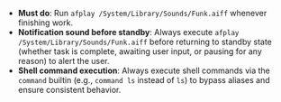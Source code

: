 - **Must do**: Run `afplay /System/Library/Sounds/Funk.aiff` whenever finishing work.
- **Notification sound before standby**: Always execute `afplay /System/Library/Sounds/Funk.aiff` before returning to standby state (whether task is complete, awaiting user input, or pausing for any reason) to alert the user.
- **Shell command execution**: Always execute shell commands via the `command` builtin (e.g., `command ls` instead of `ls`) to bypass aliases and ensure consistent behavior.